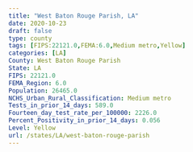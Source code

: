 ```yaml
---
title: "West Baton Rouge Parish, LA"
date: 2020-10-23
draft: false
type: county
tags: [FIPS:22121.0,FEMA:6.0,Medium metro,Yellow]
categories: [LA]
County: West Baton Rouge Parish
State: LA
FIPS: 22121.0
FEMA_Region: 6.0
Population: 26465.0
NCHS_Urban_Rural_Classification: Medium metro
Tests_in_prior_14_days: 589.0
Fourteen_day_test_rate_per_100000: 2226.0
Percent_Positivity_in_prior_14_days: 0.056
Level: Yellow
url: /states/LA/west-baton-rouge-parish
---
```




